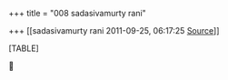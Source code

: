 +++
title = "008 sadasivamurty rani"

+++
[[sadasivamurty rani	2011-09-25, 06:17:25 [Source](https://groups.google.com/g/bvparishat/c/I_Tvcj7O8wk)]]



[TABLE]



